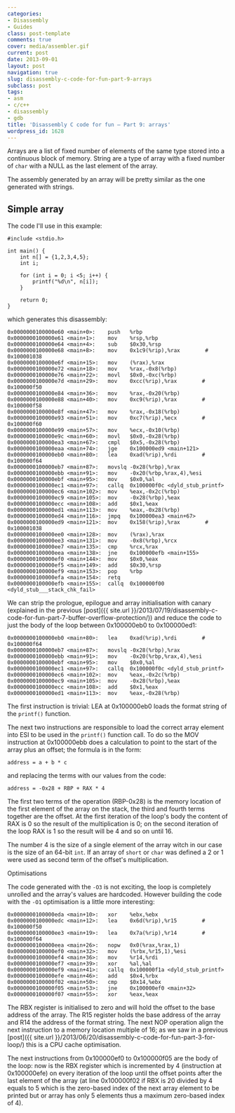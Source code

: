 ```yaml
---
categories:
- Disassembly
- Guides
class: post-template
comments: true
cover: media/assembler.gif
current: post
date: 2013-09-01
layout: post
navigation: true
slug: disassembly-c-code-for-fun-part-9-arrays
subclass: post
tags:
- asm
- c/c++
- disassembly
- gdb
title: 'Disassembly C code for fun – Part 9: arrays'
wordpress_id: 1628
---
```


Arrays are a list of fixed number of elements of the same type stored into a continuous block of memory. String are a type of array with a fixed number of `char` with a NULL as the last element of the array.

The assembly generated by an array will be pretty similar as the one generated with strings.

<!-- more -->

## Simple array

The code I'll use in this example:

    #include <stdio.h>

    int main() {
        int n[] = {1,2,3,4,5};
        int i;

        for (int i = 0; i <5; i++) {
            printf("%d\n", n[i]);
        }

        return 0;
    }

which generates this disassembly:

    0x0000000100000e60 <main+0>:    push   %rbp
    0x0000000100000e61 <main+1>:    mov    %rsp,%rbp
    0x0000000100000e64 <main+4>:    sub    $0x30,%rsp
    0x0000000100000e68 <main+8>:    mov    0x1c9(%rip),%rax        # 0x100001038
    0x0000000100000e6f <main+15>:   mov    (%rax),%rax
    0x0000000100000e72 <main+18>:   mov    %rax,-0x8(%rbp)
    0x0000000100000e76 <main+22>:   movl   $0x0,-0xc(%rbp)
    0x0000000100000e7d <main+29>:   mov    0xcc(%rip),%rax        # 0x100000f50
    0x0000000100000e84 <main+36>:   mov    %rax,-0x20(%rbp)
    0x0000000100000e88 <main+40>:   mov    0xc9(%rip),%rax        # 0x100000f58
    0x0000000100000e8f <main+47>:   mov    %rax,-0x18(%rbp)
    0x0000000100000e93 <main+51>:   mov    0xc7(%rip),%ecx        # 0x100000f60
    0x0000000100000e99 <main+57>:   mov    %ecx,-0x10(%rbp)
    0x0000000100000e9c <main+60>:   movl   $0x0,-0x28(%rbp)
    0x0000000100000ea3 <main+67>:   cmpl   $0x5,-0x28(%rbp)
    0x0000000100000eaa <main+74>:   jge    0x100000ed9 <main+121>
    0x0000000100000eb0 <main+80>:   lea    0xad(%rip),%rdi        # 0x100000f64
    0x0000000100000eb7 <main+87>:   movslq -0x28(%rbp),%rax
    0x0000000100000ebb <main+91>:   mov    -0x20(%rbp,%rax,4),%esi
    0x0000000100000ebf <main+95>:   mov    $0x0,%al
    0x0000000100000ec1 <main+97>:   callq  0x100000f0c <dyld_stub_printf>
    0x0000000100000ec6 <main+102>:  mov    %eax,-0x2c(%rbp)
    0x0000000100000ec9 <main+105>:  mov    -0x28(%rbp),%eax
    0x0000000100000ecc <main+108>:  add    $0x1,%eax
    0x0000000100000ed1 <main+113>:  mov    %eax,-0x28(%rbp)
    0x0000000100000ed4 <main+116>:  jmpq   0x100000ea3 <main+67>
    0x0000000100000ed9 <main+121>:  mov    0x158(%rip),%rax        # 0x100001038
    0x0000000100000ee0 <main+128>:  mov    (%rax),%rax
    0x0000000100000ee3 <main+131>:  mov    -0x8(%rbp),%rcx
    0x0000000100000ee7 <main+135>:  cmp    %rcx,%rax
    0x0000000100000eea <main+138>:  jne    0x100000efb <main+155>
    0x0000000100000ef0 <main+144>:  mov    $0x0,%eax
    0x0000000100000ef5 <main+149>:  add    $0x30,%rsp
    0x0000000100000ef9 <main+153>:  pop    %rbp
    0x0000000100000efa <main+154>:  retq
    0x0000000100000efb <main+155>:  callq  0x100000f00 <dyld_stub___stack_chk_fail>

We can strip the prologue, epilogue and array initialisation with canary (explained in the previous [post]({{ site.url }}/2013/07/19/disassembly-c-code-for-fun-part-7-buffer-overflow-protection/)) and reduce the code to just the body of the loop between 0x100000eb0 to 0x100000ed1:

    0x0000000100000eb0 <main+80>:   lea    0xad(%rip),%rdi        # 0x100000f64
    0x0000000100000eb7 <main+87>:   movslq -0x28(%rbp),%rax
    0x0000000100000ebb <main+91>:   mov    -0x20(%rbp,%rax,4),%esi
    0x0000000100000ebf <main+95>:   mov    $0x0,%al
    0x0000000100000ec1 <main+97>:   callq  0x100000f0c <dyld_stub_printf>
    0x0000000100000ec6 <main+102>:  mov    %eax,-0x2c(%rbp)
    0x0000000100000ec9 <main+105>:  mov    -0x28(%rbp),%eax
    0x0000000100000ecc <main+108>:  add    $0x1,%eax
    0x0000000100000ed1 <main+113>:  mov    %eax,-0x28(%rbp)

The first instruction is trivial: LEA at 0x100000eb0 loads the format string of the `printf()` function.

The next two instructions are responsible to load the correct array element into ESI to be used in the `printf()` function call. To do so the MOV instruction at 0x100000ebb does a calculation to point to the start of the array plus an offset; the formula is in the form:

    address = a + b * c

and replacing the terms with our values from the code:

    address = -0x28 + RBP + RAX * 4

The first two terms of the operation (RBP-0x28) is the memory location of the first element of the array on the stack, the third and fourth terms together are the offset. At the first iteration of the loop's body the content of RAX is 0 so the result of the multiplication is 0; on the second iteration of the loop RAX is 1 so the result will be 4  and so on until 16.

The number 4 is the size of a single element of the array witch in our case is the size of an 64-bit `int`. If an array of `short` or `char` was defined a 2 or 1 were used as second term of the offset's multiplication.

Optimisations

The code generated with the `-O3` is not exciting, the loop is completely unrolled and the array's values are hardcoded. However building the code with the `-O1` optimisation is a little more interesting:

    0x0000000100000eda <main+10>:   xor    %ebx,%ebx
    0x0000000100000edc <main+12>:   lea    0x6d(%rip),%r15        # 0x100000f50
    0x0000000100000ee3 <main+19>:   lea    0x7a(%rip),%r14        # 0x100000f64
    0x0000000100000eea <main+26>:   nopw   0x0(%rax,%rax,1)
    0x0000000100000ef0 <main+32>:   mov    (%rbx,%r15,1),%esi
    0x0000000100000ef4 <main+36>:   mov    %r14,%rdi
    0x0000000100000ef7 <main+39>:   xor    %al,%al
    0x0000000100000ef9 <main+41>:   callq  0x100000f1a <dyld_stub_printf>
    0x0000000100000efe <main+46>:   add    $0x4,%rbx
    0x0000000100000f02 <main+50>:   cmp    $0x14,%ebx
    0x0000000100000f05 <main+53>:   jne    0x100000ef0 <main+32>
    0x0000000100000f07 <main+55>:   xor    %eax,%eax

The RBX register is initialised to zero and will hold the offset to the base address of the array. The R15 register holds the base address of the array and R14 the address of the format string. The next NOP operation align the next instruction to a memory location multiple of 16; as we saw in a previous [post]({{ site.url }}/2013/06/20/disassembly-c-code-for-fun-part-3-for-loop/) this is a CPU cache optimisation.

The next instructions from 0x100000ef0 to 0x100000f05 are the body of the loop: now is the RBX register which is incremented by 4 (instruction at 0x100000efe) on every iteration of the loop until the offset points after the last element of the array (at line 0x100000f02 if RBX is 20 divided by 4 equals to 5 which is the zero-based index of the next array element to be printed but or array has only 5 elements thus a maximum zero-based index of 4).
